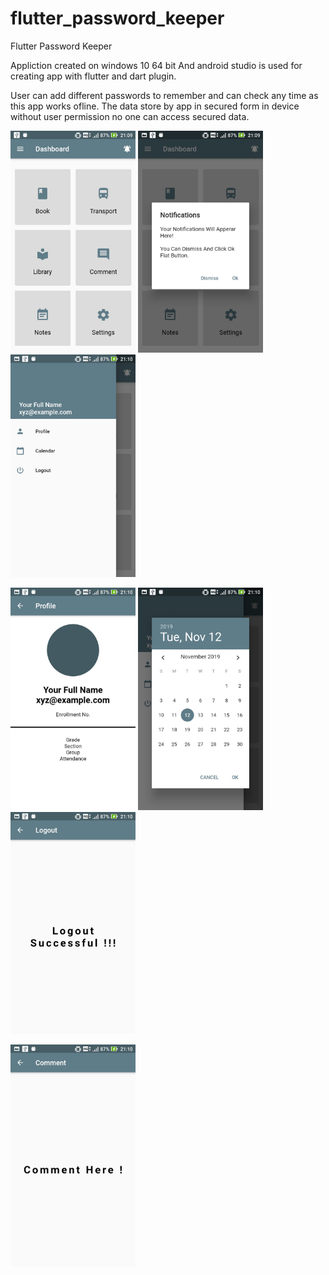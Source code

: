 # flutter_password_keeper

Flutter Password Keeper

Appliction created on windows 10 64 bit And android studio is used for creating app with flutter and dart plugin.

User can add different passwords to remember and can check any time as this app works ofline. The data store by app in secured form in device without user permission no one can access secured data.

<p float="left">
<img src="https://github.com/mohitagrawal939/Flutter-dashboard-application/blob/master/Screen%201.jpg" width="200">
<img src="https://github.com/mohitagrawal939/Flutter-dashboard-application/blob/master/Screen%202.jpg" width="200">
  <img src="https://github.com/mohitagrawal939/Flutter-dashboard-application/blob/master/Screen%203.jpg" width="200">
</p>

<p float="left">
<img src="https://github.com/mohitagrawal939/Flutter-dashboard-application/blob/master/Screen%204.jpg" width="200">
<img src="https://github.com/mohitagrawal939/Flutter-dashboard-application/blob/master/Screen%205.jpg" width="200">
<img src="https://github.com/mohitagrawal939/Flutter-dashboard-application/blob/master/Screen%206.jpg" width="200">
</p>

<p float="left">
<img src="https://github.com/mohitagrawal939/Flutter-dashboard-application/blob/master/Screen%207.jpg" width="200">
</p>
